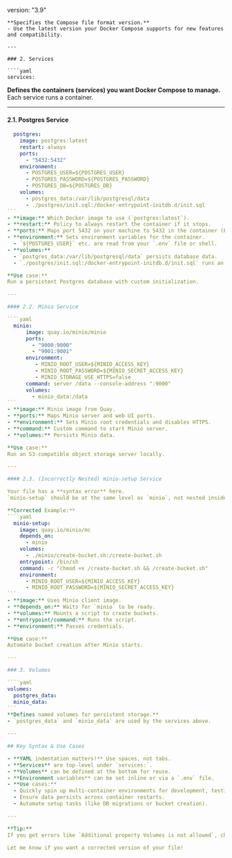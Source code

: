 version: "3.9"
```
**Specifies the Compose file format version.**  
- Use the latest version your Docker Compose supports for new features and compatibility.

---

### 2. Services

````yaml
services:
```
**Defines the containers (services) you want Docker Compose to manage.**  
Each service runs a container.

---

#### 2.1. Postgres Service

````yaml
  postgres:
    image: postgres:latest
    restart: always
    ports:
      - "5432:5432"
    environment:
      - POSTGRES_USER=${POSTGRES_USER}
      - POSTGRES_PASSWORD=${POSTGRES_PASSWORD}
      - POSTGRES_DB=${POSTGRES_DB}
    volumes:
      - postgres_data:/var/lib/postgresql/data
      - ./postgres/init.sql:/docker-entrypoint-initdb.d/init.sql
```
- **image:** Which Docker image to use (`postgres:latest`).
- **restart:** Policy to always restart the container if it stops.
- **ports:** Maps port 5432 on your machine to 5432 in the container (Postgres default).
- **environment:** Sets environment variables for the container.  
  - `${POSTGRES_USER}` etc. are read from your `.env` file or shell.
- **volumes:**  
  - `postgres_data:/var/lib/postgresql/data` persists database data.
  - `./postgres/init.sql:/docker-entrypoint-initdb.d/init.sql` runs an init script at startup.

**Use case:**  
Run a persistent Postgres database with custom initialization.

---

#### 2.2. Minio Service

````yaml
  minio:
      image: quay.io/minio/minio
      ports:
        - "9000:9000"
        - "9001:9001"
      environment:
         - MINIO_ROOT_USER=${MINIO_ACCESS_KEY}
         - MINIO_ROOT_PASSWORD=${MINIO_SECRET_ACCESS_KEY}
         - MINIO_STORAGE_USE_HTTPS=false
      command: server /data --console-address ":9000"
      volumes:
        - minio_data:/data
```
- **image:** Minio image from Quay.
- **ports:** Maps Minio server and web UI ports.
- **environment:** Sets Minio root credentials and disables HTTPS.
- **command:** Custom command to start Minio server.
- **volumes:** Persists Minio data.

**Use case:**  
Run an S3-compatible object storage server locally.

---

#### 2.3. (Incorrectly Nested) minio-setup Service

Your file has a **syntax error** here.  
`minio-setup` should be at the same level as `minio`, not nested inside it.

**Corrected Example:**
````yaml
  minio-setup:
    image: quay.io/minio/mc
    depends_on:
      - minio
    volumes:
      - ./minio/create-bucket.sh:/create-bucket.sh
    entrypoint: /bin/sh
    command: -c "chmod +x /create-bucket.sh && /create-bucket.sh"
    environment:
      - MINIO_ROOT_USER=${MINIO_ACCESS_KEY}
      - MINIO_ROOT_PASSWORD=${MINIO_SECRET_ACCESS_KEY}
```
- **image:** Uses Minio client image.
- **depends_on:** Waits for `minio` to be ready.
- **volumes:** Mounts a script to create buckets.
- **entrypoint/command:** Runs the script.
- **environment:** Passes credentials.

**Use case:**  
Automate bucket creation after Minio starts.

---

### 3. Volumes

````yaml
volumes:
  postgres_data:
  minio_data:
```
**Defines named volumes for persistent storage.**  
- `postgres_data` and `minio_data` are used by the services above.

---

## Key Syntax & Use Cases

- **YAML indentation matters!** Use spaces, not tabs.
- **Services** are top-level under `services:`.
- **Volumes** can be defined at the bottom for reuse.
- **Environment variables** can be set inline or via a `.env` file.
- **Use cases:**  
  - Quickly spin up multi-container environments for development, testing, or CI.
  - Ensure data persists across container restarts.
  - Automate setup tasks (like DB migrations or bucket creation).

---

**Tip:**  
If you get errors like `Additional property Volumes is not allowed`, check for typos (should be `volumes`, not `Volumes`) and indentation.

Let me know if you want a corrected version of your file!